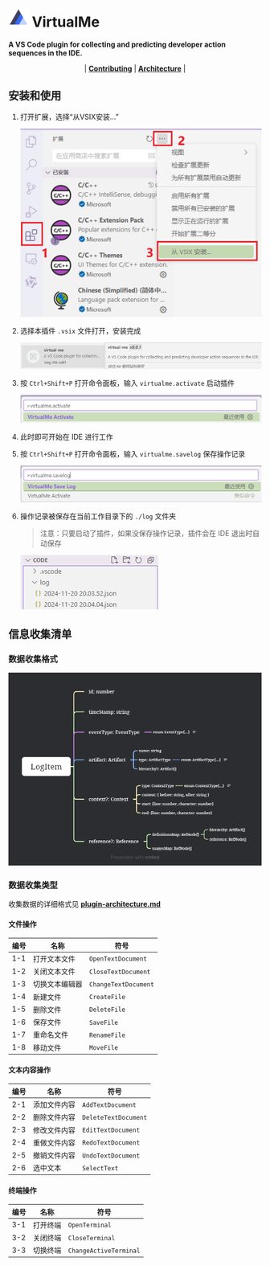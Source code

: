 # <img src="./res/img/icon.png" alt="icon" style="zoom:20%;" /> VirtualMe

**A VS Code plugin for collecting and predicting developer action sequences in the IDE.**

<p align="center">
| <a href="./res/docs/contributing.md"><b>Contributing</b></a> | <a href="./res/docs/plugin-architecture.md"><b>Architecture</b></a> |
</p>

## 安装和使用

1. 打开扩展，选择“从VSIX安装...”

   ![img01](./res/img/guide/01.png)

2. 选择本插件 `.vsix` 文件打开，安装完成

   ![img02](./res/img/guide/02.png)

3. 按 `Ctrl+Shift+P` 打开命令面板，输入 `virtualme.activate` 启动插件

   ![img03](./res/img/guide/03.png)

4. 此时即可开始在 IDE 进行工作

5. 按 `Ctrl+Shift+P` 打开命令面板，输入 `virtualme.savelog` 保存操作记录

   ![img04](./res/img/guide/04.png)

6. 操作记录被保存在当前工作目录下的 `./log` 文件夹

   > 注意：只要启动了插件，如果没保存操作记录，插件会在 IDE 退出时自动保存

   ![img05](./res/img/guide/05.png)

## 信息收集清单

### 数据收集格式

![](./res/raw/log-item-surface.png)

### 数据收集类型

收集数据的详细格式见 [**plugin-architecture.md**](./res/docs/plugin-architecture.md)

#### 文件操作

| 编号 | 名称           | 符号                 |
| ---- | -------------- | -------------------- |
| 1-1  | 打开文本文件   | `OpenTextDocument`   |
| 1-2  | 关闭文本文件   | `CloseTextDocument`  |
| 1-3  | 切换文本编辑器 | `ChangeTextDocument` |
| 1-4  | 新建文件       | `CreateFile`         |
| 1-5  | 删除文件       | `DeleteFile`         |
| 1-6  | 保存文件       | `SaveFile`           |
| 1-7  | 重命名文件     | `RenameFile`         |
| 1-8  | 移动文件       | `MoveFile`           |

#### 文本内容操作

| 编号 | 名称         | 符号                 |
| ---- | ------------ | -------------------- |
| 2-1  | 添加文件内容 | `AddTextDocument`    |
| 2-2  | 删除文件内容 | `DeleteTextDocument` |
| 2-3  | 修改文件内容 | `EditTextDocument`   |
| 2-4  | 重做文件内容 | `RedoTextDocument`   |
| 2-5  | 撤销文件内容 | `UndoTextDocument`   |
| 2-6  | 选中文本     | `SelectText`         |

#### 终端操作

| 编号 | 名称     | 符号                   |
| ---- | -------- | ---------------------- |
| 3-1  | 打开终端 | `OpenTerminal`         |
| 3-2  | 关闭终端 | `CloseTerminal`        |
| 3-3  | 切换终端 | `ChangeActiveTerminal` |
